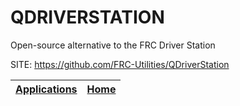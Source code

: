 # QDRIVERSTATION
 
 Open-source alternative to the FRC Driver Station
 
 SITE: https://github.com/FRC-Utilities/QDriverStation

 | [Applications](https://portable-linux-apps.github.io/apps.html) | [Home](https://portable-linux-apps.github.io)
 | --- | --- |
